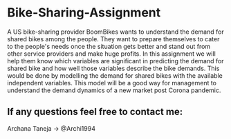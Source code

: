 # Bike-Sharing-Assignment
A US bike-sharing provider BoomBikes wants to understand the demand for shared bikes among the people. They want to prepare themselves to cater to the people's needs once the situation gets better and stand out from other service providers and make huge profits.
In this assignment we will help them know which variables are significant in predicting the demand for shared bike and how well those variables describe the bike demands. This would be done by modelling the demand for shared bikes with the available independent variables. This model will be a good way for management to understand the demand dynamics of a new market post Corona pandemic.

## If any questions feel free to contact me: 
Archana Taneja -> @Archi1994

